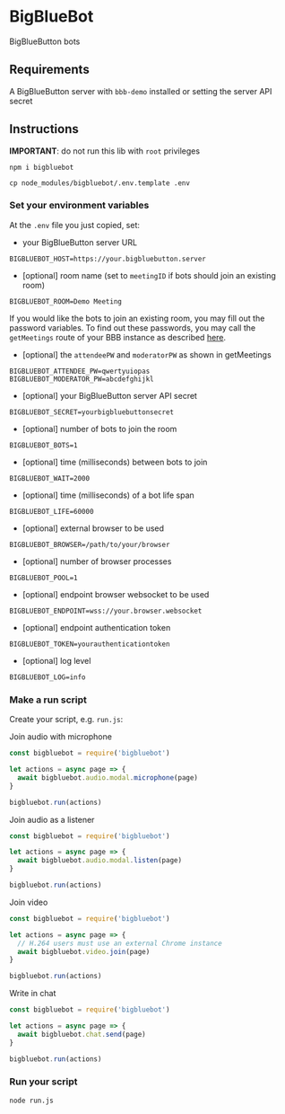 # BigBlueBot

BigBlueButton bots

## Requirements

A BigBlueButton server with `bbb-demo` installed or setting the server API secret

## Instructions

**IMPORTANT**: do not run this lib with `root` privileges

`npm i bigbluebot`

`cp node_modules/bigbluebot/.env.template .env`

### Set your environment variables

At the `.env` file you just copied, set:

 - your BigBlueButton server URL
```
BIGBLUEBOT_HOST=https://your.bigbluebutton.server
```
 - [optional] room name (set to `meetingID` if bots should join an existing room)
```
BIGBLUEBOT_ROOM=Demo Meeting
```
If you would like the bots to join an existing room, you may fill
out the password variables. To find out these passwords, you may
call the `getMeetings` route of your BBB instance as described
[here](https://docs.bigbluebutton.org/dev/api.html#getmeetings).
 - [optional] the `attendeePW` and `moderatorPW` as shown in getMeetings
```
BIGBLUEBOT_ATTENDEE_PW=qwertyuiopas
BIGBLUEBOT_MODERATOR_PW=abcdefghijkl
```
 - [optional] your BigBlueButton server API secret
```
BIGBLUEBOT_SECRET=yourbigbluebuttonsecret
```
 - [optional] number of bots to join the room
```
BIGBLUEBOT_BOTS=1
```
 - [optional] time (milliseconds) between bots to join
```
BIGBLUEBOT_WAIT=2000
```
 - [optional] time (milliseconds) of a bot life span
```
BIGBLUEBOT_LIFE=60000
```
 - [optional] external browser to be used
```
BIGBLUEBOT_BROWSER=/path/to/your/browser
```
 - [optional] number of browser processes
```
BIGBLUEBOT_POOL=1
```
 - [optional] endpoint browser websocket to be used
```
BIGBLUEBOT_ENDPOINT=wss://your.browser.websocket
```
 - [optional] endpoint authentication token
```
BIGBLUEBOT_TOKEN=yourauthenticationtoken
```
 - [optional] log level
```
BIGBLUEBOT_LOG=info
```

### Make a run script

Create your script, e.g. `run.js`:

Join audio with microphone

```js
const bigbluebot = require('bigbluebot')

let actions = async page => {
  await bigbluebot.audio.modal.microphone(page)
}

bigbluebot.run(actions)
```

Join audio as a listener

```js
const bigbluebot = require('bigbluebot')

let actions = async page => {
  await bigbluebot.audio.modal.listen(page)
}

bigbluebot.run(actions)
```

Join video

```js
const bigbluebot = require('bigbluebot')

let actions = async page => {
  // H.264 users must use an external Chrome instance
  await bigbluebot.video.join(page)
}

bigbluebot.run(actions)
```

Write in chat

```js
const bigbluebot = require('bigbluebot')

let actions = async page => {
  await bigbluebot.chat.send(page)
}

bigbluebot.run(actions)
```

### Run your script

`node run.js`

